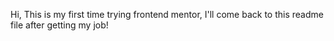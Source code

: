 Hi, This is my first time trying frontend mentor, I'll come back to this readme file after getting my job!
